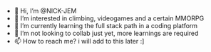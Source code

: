 - 👋 Hi, I’m @NICK-JEM
- 👀 I’m interested in climbing, videogames and a certain MMORPG
- 🌱 I’m currently learning the full stack path in a coding platform
- 💞️ I’m not looking to collab just yet, more learnings are required
- 📫 How to reach me? i will add to this later :]

<!---
NICK-JEM/NICK-JEM is a ✨ special ✨ repository because its `README.md` (this file) appears on your GitHub profile.
You can click the Preview link to take a look at your changes.
--->
